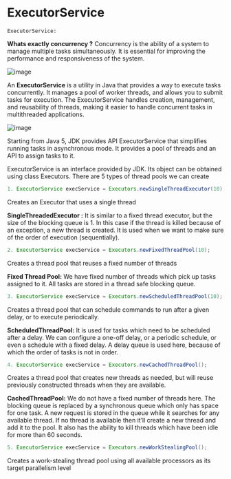 # ExecutorService

`ExecutorService:`

**Whats exactly concurrency ?**
Concurrency is the ability of a system to manage multiple tasks simultaneously. It is essential for improving the performance and responsiveness of the system.

![image](https://github.com/vinosubi/Java-Thread-Examples/assets/133937082/ac0dcb21-41f1-446c-8282-5298770a66b8)

An **ExecutorService** is a utility in Java that provides a way to execute tasks concurrently.
It manages a pool of worker threads, and allows you to submit tasks for execution.
The ExecutorService handles creation, management, and reusability of threads, making it easier to handle concurrent tasks in multithreaded applications.

![image](https://github.com/vinosubi/Java-Thread-Examples/assets/133937082/b57765f9-cdbf-4017-9f80-5433ddf6a8ea)

Starting from Java 5, JDK provides API ExecutorService that simplifies running tasks in asynchronous mode. It provides a pool of threads and an API to assign tasks to it.

ExecutorService is an interface provided by JDK. Its object can be obtained using class Executors. There are 5 types of thread pools we can create

```java
1. ExecutorService execService = Executors.newSingleThreadExecutor(10);
 ```
 Creates an Executor that uses a single thread
 
 **SingleThreadedExecutor :** It is similar to a fixed thread executor, but the size of the blocking queue is 1. In this case if the thread is killed because of an exception, a new thread is created. It is used when we want to make sure of the order of execution (sequentially).

```java
2. ExecutorService execService = Executors.newFixedThreadPool(10);
```
 Creates a thread pool that reuses a fixed number of threads
 
**Fixed Thread Pool:** We have fixed number of threads which pick up tasks assigned to it. All tasks are stored in a thread safe blocking queue.


```java
3. ExecutorService execService = Executors.newScheduledThreadPool(10);
```
 Creates a thread pool that can schedule commands to run after a given delay, or to execute periodically.
 
**ScheduledThreadPool:** It is used for tasks which need to be scheduled after a delay. We can configure a one-off delay, or a periodic schedule, or even a schedule with a fixed delay. A delay queue is used here, because of which the order of tasks is not in order.


```java
4. ExecutorService execService = Executors.newCachedThreadPool();
```
 Creates a thread pool that creates new threads as needed, but will reuse previously constructed threads when they are available.
 
**CachedThreadPool:** We do not have a fixed number of threads here. The blocking queue is replaced by a synchronous queue which only has space for one task. A new request is stored in the queue while it searches for any available thread. If no thread is available then it’ll create a new thread and add it to the pool. It also has the ability to kill threads which have been idle for more than 60 seconds.


```java
5. ExecutorService execService = Executors.newWorkStealingPool();
```
Creates a work-stealing thread pool using all available processors as its target parallelism level






